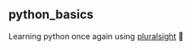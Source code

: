 ## python_basics

Learning python once again using [pluralsight](https://app.pluralsight.com/library/) :tada:
